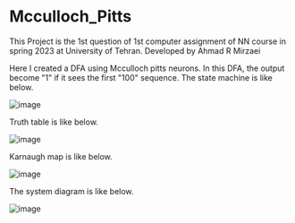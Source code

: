 # Mcculloch_Pitts
This Project is the 1st question of 1st computer assignment of NN course in spring 2023 at University of Tehran. Developed by Ahmad R Mirzaei

Here I created a DFA using Mcculloch pitts neurons.
In this DFA, the output become "1" if it sees the first "100" sequence.
The state machine is like below.

![image](https://github.com/ahmadrmirzaei/Mcculloch_Pitts/assets/50135814/1b2bc64b-fa0b-4222-97b7-92fa1b2b0f53)

Truth table is like below.

![image](https://github.com/ahmadrmirzaei/Mcculloch_Pitts/assets/50135814/4b1eec74-7cc5-42de-995a-99d4de00f902)

Karnaugh map is like below.

![image](https://github.com/ahmadrmirzaei/Mcculloch_Pitts/assets/50135814/08cfd0d2-6f83-44da-af2a-b6b65df1f924)

The system diagram is like below.

![image](https://github.com/ahmadrmirzaei/Mcculloch_Pitts/assets/50135814/05f82ab5-b189-45f5-b76b-d4053c410e42)
